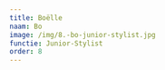 ```yaml
---
title: Boëlle
naam: Bo
image: /img/8.-bo-junior-stylist.jpg
functie: Junior-Stylist
order: 8
---
```


